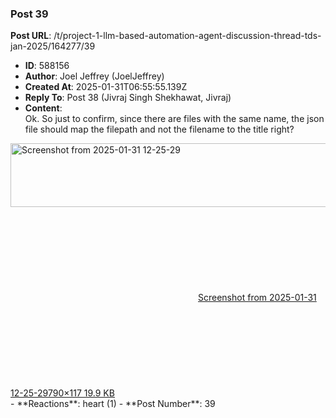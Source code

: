 ### Post 39
**Post URL**: /t/project-1-llm-based-automation-agent-discussion-thread-tds-jan-2025/164277/39
- **ID**: 588156
- **Author**: Joel Jeffrey (JoelJeffrey)
- **Created At**: 2025-01-31T06:55:55.139Z
- **Reply To**: Post 38 (Jivraj Singh Shekhawat, Jivraj)
- **Content**:  
  Ok. So just to confirm, since there are files with the same name, the json file should map the filepath and not the filename to the title right?<br>
<div class="lightbox-wrapper"><a class="lightbox" href="https://europe1.discourse-cdn.com/flex013/uploads/iitm/original/3X/d/3/d3ebea3238860bad920a47ff55ac33cb02ad2d63.png" data-download-href="/uploads/short-url/ueKbRWWjd5grI2e1vqOReD58S1t.png?dl=1" title="Screenshot from 2025-01-31 12-25-29" rel="noopener nofollow ugc"><img src="https://europe1.discourse-cdn.com/flex013/uploads/iitm/original/3X/d/3/d3ebea3238860bad920a47ff55ac33cb02ad2d63.png" alt="Screenshot from 2025-01-31 12-25-29" data-base62-sha1="ueKbRWWjd5grI2e1vqOReD58S1t" width="690" height="102" data-dominant-color="EAEAEA"><div class="meta"><svg class="fa d-icon d-icon-far-image svg-icon" aria-hidden="true"><use href="#far-image"></use></svg><span class="filename">Screenshot from 2025-01-31 12-25-29</span><span class="informations">790×117 19.9 KB</span><svg class="fa d-icon d-icon-discourse-expand svg-icon" aria-hidden="true"><use href="#discourse-expand"></use></svg></div></a></div>
- **Reactions**: heart (1)
- **Post Number**: 39

